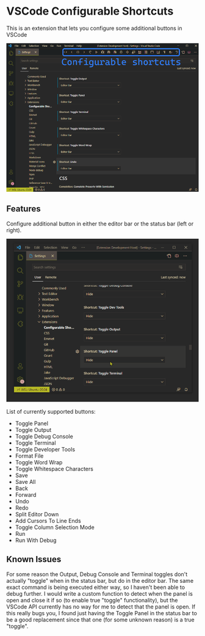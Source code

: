 # VSCode Configurable Shortcuts

This is an extension that lets you configure some additional buttons in VSCode

![](resources/example.png)

## Features

Configure additional button in either the editor bar or the status bar (left or right).

![](resources/settings-example.gif)

List of currently supported buttons:

* Toggle Panel
* Toggle Output
* Toggle Debug Console
* Toggle Terminal
* Toggle Developer Tools
* Format File
* Toggle Word Wrap
* Toggle Whitespace Characters
* Save
* Save All
* Back
* Forward
* Undo
* Redo
* Split Editor Down
* Add Cursors To Line Ends
* Toggle Column Selection Mode
* Run
* Run With Debug

## Known Issues

For some reason the Output, Debug Console and Terminal toggles don't actually "toggle" when in the status bar, but do in the editor bar. The same exact command is being executed either way, so I haven't been able to debug further. I would write a custom function to detect when the panel is open and close it if so (to enable true "toggle" functionality), but the VSCode API currently has no way for me to detect that the panel is open. If this really bugs you, I found just having the Toggle Panel in the status bar to be a good replacement since that one (for some unknown reason) is a true "toggle".
